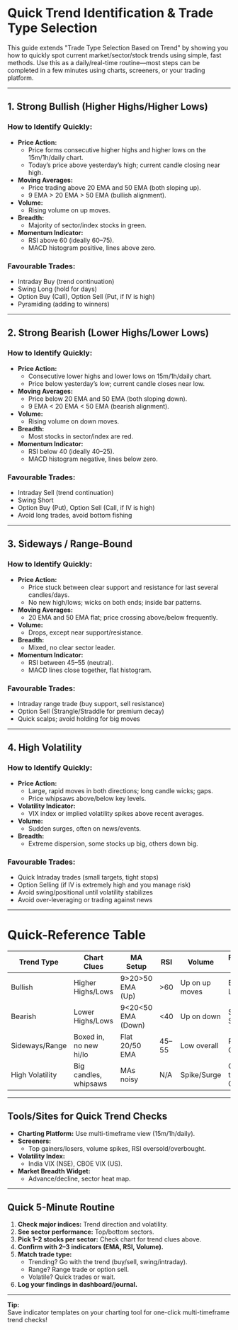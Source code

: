 # Quick Trend Identification & Trade Type Selection

This guide extends "Trade Type Selection Based on Trend" by showing you how to quickly spot current market/sector/stock trends using simple, fast methods. Use this as a daily/real-time routine—most steps can be completed in a few minutes using charts, screeners, or your trading platform.

---

## 1. Strong Bullish (Higher Highs/Higher Lows)

### How to Identify Quickly:
- **Price Action:**  
  - Price forms consecutive higher highs and higher lows on the 15m/1h/daily chart.
  - Today’s price above yesterday’s high; current candle closing near high.
- **Moving Averages:**  
  - Price trading above 20 EMA and 50 EMA (both sloping up).
  - 9 EMA > 20 EMA > 50 EMA (bullish alignment).
- **Volume:**  
  - Rising volume on up moves.
- **Breadth:**  
  - Majority of sector/index stocks in green.
- **Momentum Indicator:**  
  - RSI above 60 (ideally 60–75).
  - MACD histogram positive, lines above zero.

### Favourable Trades:
- Intraday Buy (trend continuation)
- Swing Long (hold for days)
- Option Buy (Call), Option Sell (Put, if IV is high)
- Pyramiding (adding to winners)

---

## 2. Strong Bearish (Lower Highs/Lower Lows)

### How to Identify Quickly:
- **Price Action:**  
  - Consecutive lower highs and lower lows on 15m/1h/daily chart.
  - Price below yesterday’s low; current candle closes near low.
- **Moving Averages:**  
  - Price below 20 EMA and 50 EMA (both sloping down).
  - 9 EMA < 20 EMA < 50 EMA (bearish alignment).
- **Volume:**  
  - Rising volume on down moves.
- **Breadth:**  
  - Most stocks in sector/index are red.
- **Momentum Indicator:**  
  - RSI below 40 (ideally 40–25).
  - MACD histogram negative, lines below zero.

### Favourable Trades:
- Intraday Sell (trend continuation)
- Swing Short
- Option Buy (Put), Option Sell (Call, if IV is high)
- Avoid long trades, avoid bottom fishing

---

## 3. Sideways / Range-Bound

### How to Identify Quickly:
- **Price Action:**  
  - Price stuck between clear support and resistance for last several candles/days.
  - No new high/lows; wicks on both ends; inside bar patterns.
- **Moving Averages:**  
  - 20 EMA and 50 EMA flat; price crossing above/below frequently.
- **Volume:**  
  - Drops, except near support/resistance.
- **Breadth:**  
  - Mixed, no clear sector leader.
- **Momentum Indicator:**  
  - RSI between 45–55 (neutral).
  - MACD lines close together, flat histogram.

### Favourable Trades:
- Intraday range trade (buy support, sell resistance)
- Option Sell (Strangle/Straddle for premium decay)
- Quick scalps; avoid holding for big moves

---

## 4. High Volatility

### How to Identify Quickly:
- **Price Action:**  
  - Large, rapid moves in both directions; long candle wicks; gaps.
  - Price whipsaws above/below key levels.
- **Volatility Indicator:**  
  - VIX index or implied volatility spikes above recent averages.
- **Volume:**  
  - Sudden surges, often on news/events.
- **Breadth:**  
  - Extreme dispersion, some stocks up big, others down big.

### Favourable Trades:
- Quick Intraday trades (small targets, tight stops)
- Option Selling (if IV is extremely high and you manage risk)
- Avoid swing/positional until volatility stabilizes
- Avoid over-leveraging or trading against news

---

# Quick-Reference Table

| Trend Type      | Chart Clues               | MA Setup             | RSI    | Volume         | Favourable Trades        |
|-----------------|--------------------------|----------------------|--------|----------------|--------------------------|
| Bullish         | Higher Highs/Lows         | 9>20>50 EMA (Up)     | >60    | Up on up moves | Buy, Swing Long, Calls   |
| Bearish         | Lower Highs/Lows          | 9<20<50 EMA (Down)   | <40    | Up on down     | Sell, Swing Short, Puts  |
| Sideways/Range  | Boxed in, no new hi/lo    | Flat 20/50 EMA       | 45–55  | Low overall    | Range, Option Sell       |
| High Volatility | Big candles, whipsaws     | MAs noisy            | N/A    | Spike/Surge    | Quick trades, Option Sell|

---

## Tools/Sites for Quick Trend Checks

- **Charting Platform:** Use multi-timeframe view (15m/1h/daily).
- **Screeners:**  
  - Top gainers/losers, volume spikes, RSI oversold/overbought.
- **Volatility Index:**  
  - India VIX (NSE), CBOE VIX (US).
- **Market Breadth Widget:**  
  - Advance/decline, sector heat map.

---

## Quick 5-Minute Routine

1. **Check major indices:** Trend direction and volatility.
2. **See sector performance:** Top/bottom sectors.
3. **Pick 1–2 stocks per sector:** Check chart for trend clues above.
4. **Confirm with 2–3 indicators (EMA, RSI, Volume).**
5. **Match trade type:** 
   - Trending? Go with the trend (buy/sell, swing/intraday).
   - Range? Range trade or option sell.
   - Volatile? Quick trades or wait.
6. **Log your findings in dashboard/journal.**

---

**Tip:**  
Save indicator templates on your charting tool for one-click multi-timeframe trend checks!
